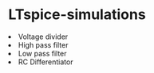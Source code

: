 # LTspice-simulations

<li>Voltage divider</li>
<li>High pass filter</li>
<li>Low pass filter</li>
<li>RC Differentiator</li>
